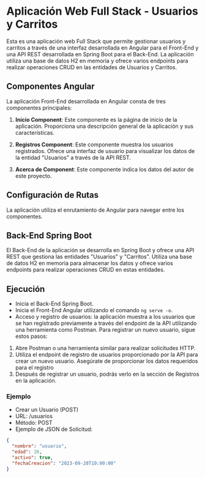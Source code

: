 # Aplicación Web Full Stack - Usuarios y Carritos

Esta es una aplicación web Full Stack que permite gestionar usuarios y carritos a través de una interfaz desarrollada en Angular para el Front-End y una API REST desarrollada en Spring Boot para el Back-End. La aplicación utiliza una base de datos H2 en memoria y ofrece varios endpoints para realizar operaciones CRUD en las entidades de Usuarios y Carritos.

## Componentes Angular

La aplicación Front-End desarrollada en Angular consta de tres componentes principales:

1. **Inicio Component**: Este componente es la página de inicio de la aplicación. Proporciona una descripción general de la aplicación y sus características.

2. **Registros Component**: Este componente muestra los usuarios registrados. Ofrece una interfaz de usuario para visualizar los datos de la entidad "Usuarios" a través de la API REST.

3. **Acerca de Component**: Este componente indica los datos del autor de este proyecto.

## Configuración de Rutas

La aplicación utiliza el enrutamiento de Angular para navegar entre los componentes.

## Back-End Spring Boot

El Back-End de la aplicación se desarrolla en Spring Boot y ofrece una API REST que gestiona las entidades "Usuarios" y "Carritos". Utiliza una base de datos H2 en memoria para almacenar los datos y ofrece varios endpoints para realizar operaciones CRUD en estas entidades.

## Ejecución

- Inicia el Back-End Spring Boot.
- Inicia el Front-End Angular utilizando el comando `ng serve -o`.
- Acceso y registro de usuarios: la aplicación muestra a los usuarios que se han registrado previamente a través del endpoint de la API utilizando una herramienta como Postman. Para registrar un nuevo usuario, sigue estos pasos:

1. Abre Postman o una herramienta similar para realizar solicitudes HTTP.
2. Utiliza el endpoint de registro de usuarios proporcionado por la API para crear un nuevo usuario. Asegúrate de proporcionar los datos requeridos para el registro
3. Después de registrar un usuario, podrás verlo en la sección de Registros en la aplicación.

### Ejemplo
- Crear un Usuario (POST)
- URL: /usuarios
- Método: POST
- Ejemplo de JSON de Solicitud: 
```json
{
  "nombre": "usuario",
  "edad": 26,
  "activo": true,
  "fechaCreacion": "2023-09-28T10:00:00"
}
```

